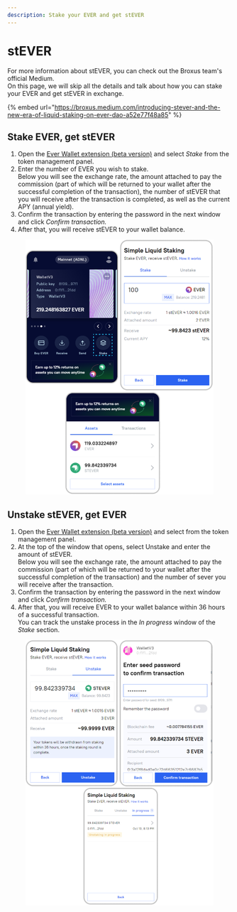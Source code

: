```yaml
---
description: Stake your EVER and get stEVER
---
```


# stEVER

For more information about stEVER, you can check out the Broxus team's official Medium. \
On this page, we will skip all the details and talk about how you can stake your EVER and get stEVER in exchange.

{% embed url="https://broxus.medium.com/introducing-stever-and-the-new-era-of-liquid-staking-on-ever-dao-a52e77f48a85" %}

## Stake EVER, get stEVER

1. Open the [Ever Wallet extension (beta version)](https://chrome.google.com/webstore/detail/ever-wallet-beta/mfiealgchgibibbamfjebflnfjihfedk?hl=ru\&authuser=1) and select _Stake_ from the token management panel.
2. Enter the number of EVER you wish to stake.\
   Below you will see the exchange rate, the amount attached to pay the commission (part of which will be returned to your wallet after the successful completion of the transaction), the number of stEVER that you will receive after the transaction is completed, as well as the current APY (annual yield).
3. Confirm the transaction by entering the password in the next window and click _Confirm transaction._
4. After that, you will receive stEVER to your wallet balance.

<figure><img src=".gitbook/assets/image (1) (2) (1).png" alt=""><figcaption></figcaption></figure>

## Unstake stEVER, get EVER

1. Open the [Ever Wallet extension (beta version)](https://chrome.google.com/webstore/detail/ever-wallet-beta/mfiealgchgibibbamfjebflnfjihfedk?hl=ru\&authuser=1) and select from the token management panel.
2. At the top of the window that opens, select Unstake and enter the amount of stEVER. \
   Below you will see the exchange rate, the amount attached to pay the commission (part of which will be returned to your wallet after the successful completion of the transaction) and the number of sever you will receive after the transaction.
3. Confirm the transaction by entering the password in the next window and click _Confirm transaction._
4. After that, you will receive EVER to your wallet balance within 36 hours of a successful transaction.\
   You can track the unstake process in the _In progress_ window of the _Stake_ section.

<figure><img src=".gitbook/assets/image (6).png" alt=""><figcaption></figcaption></figure>

